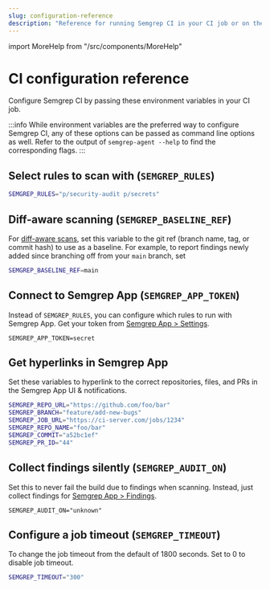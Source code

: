 ```yaml
---
slug: configuration-reference
description: "Reference for running Semgrep CI in your CI job or on the command line using semgrep-agent. Learn how to select rules to scan with, enable diff-aware scanning, connect to Semgrep App, and more."
---
```


import MoreHelp from "/src/components/MoreHelp"

# CI configuration reference

Configure Semgrep CI by passing these environment variables in your CI job.

:::info
While environment variables are the preferred way to configure Semgrep CI, any of these options can be passed as command line options as well. Refer to the output of `semgrep-agent --help` to find the corresponding flags.
:::


## Select rules to scan with (`SEMGREP_RULES`)

```sh
SEMGREP_RULES="p/security-audit p/secrets"
```

## Diff-aware scanning (`SEMGREP_BASELINE_REF`)

For [diff-aware scans](overview.md#features), set this variable
to the git ref (branch name, tag, or commit hash) to use as a baseline.
For example, to report findings newly added
since branching off from your `main` branch, set

```sh
SEMGREP_BASELINE_REF=main
```

## Connect to Semgrep App (`SEMGREP_APP_TOKEN`)

Instead of `SEMGREP_RULES`, you can configure which rules to run with Semgrep App.
Get your token from [Semgrep App > Settings](https://semgrep.dev/manage/settings).

```
SEMGREP_APP_TOKEN=secret
```

## Get hyperlinks in Semgrep App

Set these variables to hyperlink to the correct repositories, files, and PRs
in the Semgrep App UI & notifications.

```sh
SEMGREP_REPO_URL="https://github.com/foo/bar"
SEMGREP_BRANCH="feature/add-new-bugs"
SEMGREP_JOB_URL="https://ci-server.com/jobs/1234"
SEMGREP_REPO_NAME="foo/bar"
SEMGREP_COMMIT="a52bc1ef"
SEMGREP_PR_ID="44"
```

## Collect findings silently (`SEMGREP_AUDIT_ON`)

Set this to never fail the build due to findings when scanning.
Instead, just collect findings for [Semgrep App > Findings](https://semgrep.dev/manage/findings).

```
SEMGREP_AUDIT_ON="unknown"
```

## Configure a job timeout (`SEMGREP_TIMEOUT`)

To change the job timeout from the default of 1800 seconds. Set to 0 to disable job timeout.

```sh
SEMGREP_TIMEOUT="300"
```

<MoreHelp />
